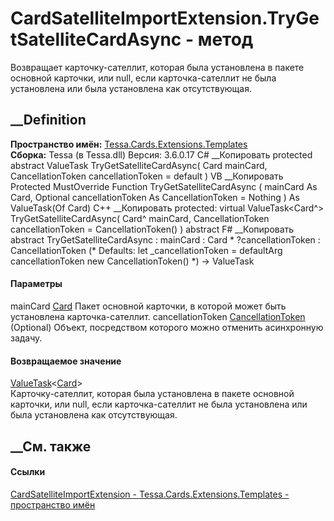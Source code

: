 # CardSatelliteImportExtension.TryGetSatelliteCardAsync - метод
Возвращает карточку-сателлит, которая была установлена в пакете основной
карточки, или null, если карточка-сателлит не была установлена или была
установлена как отсутствующая.
## __Definition
 **Пространство имён:**
[Tessa.Cards.Extensions.Templates](N_Tessa_Cards_Extensions_Templates.htm)  
 **Сборка:** Tessa (в Tessa.dll) Версия: 3.6.0.17
C# __Копировать
     protected abstract ValueTask<Card> TryGetSatelliteCardAsync(
    	Card mainCard,
    	CancellationToken cancellationToken = default
    )
VB __Копировать
     Protected MustOverride Function TryGetSatelliteCardAsync ( 
    	mainCard As Card,
    	Optional cancellationToken As CancellationToken = Nothing
    ) As ValueTask(Of Card)
C++ __Копировать
     protected:
    virtual ValueTask<Card^> TryGetSatelliteCardAsync(
    	Card^ mainCard, 
    	CancellationToken cancellationToken = CancellationToken()
    ) abstract
F# __Копировать
     abstract TryGetSatelliteCardAsync : 
            mainCard : Card * 
            ?cancellationToken : CancellationToken 
    (* Defaults:
            let _cancellationToken = defaultArg cancellationToken new CancellationToken()
    *)
    -> ValueTask<Card> 
#### Параметры
mainCard [Card](T_Tessa_Cards_Card.htm)
    Пакет основной карточки, в которой может быть установлена карточка-сателлит.
cancellationToken
[CancellationToken](https://learn.microsoft.com/dotnet/api/system.threading.cancellationtoken)
(Optional)
    Объект, посредством которого можно отменить асинхронную задачу.
#### Возвращаемое значение
[ValueTask](https://learn.microsoft.com/dotnet/api/system.threading.tasks.valuetask-1)<[Card](T_Tessa_Cards_Card.htm)>  
Карточку-сателлит, которая была установлена в пакете основной карточки, или
null, если карточка-сателлит не была установлена или была установлена как
отсутствующая.
## __См. также
#### Ссылки
[CardSatelliteImportExtension -
](T_Tessa_Cards_Extensions_Templates_CardSatelliteImportExtension.htm)
[Tessa.Cards.Extensions.Templates - пространство
имён](N_Tessa_Cards_Extensions_Templates.htm)
